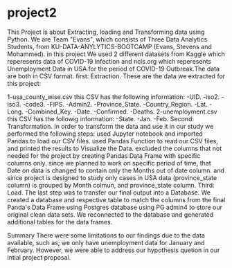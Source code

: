# project2
This Project is about Extracting, loading and Transforming data using Python.
We are Team "Evans", which consists of Three Data Analytics Students, from KU-DATA-ANYLYTICS-BOOTCAMP (Evans, Stevens and Mohammed).
in this project We used 2 different datasets from Kaggle which reperesents data of COVID-19 Infection and ncls.org which reperesents Unemployment Data in USA for the period of COVID-19 Outbreak.The data are both in CSV format.
first: Extraction.
These are the data we extracted for this project:

1-usa_county_wise.csv
this CSV has the following information:
-UID.
-iso2.
-iso3.
-code3.
-FIPS.
-Admin2.
-Province_State.
-Country_Region.
-Lat.
-Long.
-Combined_Key.
-Date.
-Confirmed.
-Deaths.
2-unemployment.csv
this CSV has the followig information:
-State.
-Jan.
-Feb.
Second: Transformation.
In order to transform the data and use it in our study we performed the following steps:
used Jupyter notebook and imported Pandas to load our CSV files.
used Pandas Function to read our CSV files, and printed the results to Visualize the Data.
excluded the columns that not needed for the project by creating Pandas Data Frame with specific columns only.
since we planned to work on specific period of time, that Date on data is changed to contain only the Months out of date column.
and since project is designed to study only cases in USA data (province_state column) is grouped by Month colmun, and province_state column. 
Third: Load.
The last step was to transfer our final output into a Database. We created a database and respective table to match the columns from the final Panda's Data Frame using Postgres database using PG admin4 to store our original clean data sets. We reconnected to the database and generated additional tables for the data frames.

Summary
There were some limitations to our findings due to the data available, such as; we only have unemployment data for January and February. However, we were able to address our hypothesis quetion in our intial project proposal.





